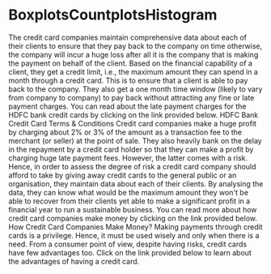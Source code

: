 # BoxplotsCountplotsHistogram
The credit card companies maintain comprehensive data about each of their clients to ensure that they pay back to the company on time otherwise, the company will incur a huge loss after all it is the company that is making the payment on behalf of the client.  Based on the financial capability of a client, they get a credit limit, i.e., the maximum amount they can spend in a month through a credit card. This is to ensure that a client is able to pay back to the company. They also get a one month time window (likely to vary from company to company) to pay back without attracting any fine or late payment charges.  You can read about the late payment charges for the HDFC bank credit cards by clicking on the link provided below.  HDFC Bank Credit Card Terms &amp; Conditions  Credit card companies make a huge profit by charging about 2% or 3% of the amount as a transaction fee to the merchant (or seller) at the point of sale. They also heavily bank on the delay in the repayment by a credit card holder so that they can make a profit by charging huge late payment fees. However, the latter comes with a risk. Hence, in order to assess the degree of risk a credit card company should afford to take by giving away credit cards to the general public or an organisation, they maintain data about each of their clients. By analysing the data, they can know what would be the maximum amount they won't be able to recover from their clients yet able to make a significant profit in a financial year to run a sustainable business.  You can read more about how credit card companies make money by clicking on the link provided below.  How Credit Card Companies Make Money?  Making payments through credit cards is a privilege. Hence, it must be used wisely and only when there is a need. From a consumer point of view, despite having risks, credit cards have few advantages too. Click on the link provided below to learn about the advantages of having a credit card.
